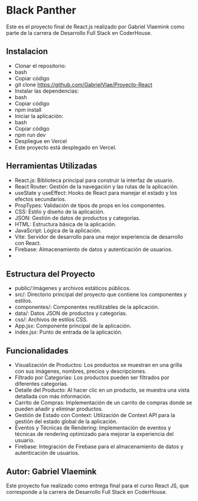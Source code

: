 # Black Panther

Este es el proyecto final de React.js realizado por Gabriel Vlaemink como parte de la carrera de Desarrollo Full Stack en CoderHouse.

## Instalacion

- Clonar el repositorio:
- bash
- Copiar código
- git clone https://github.com/GabrielVlae/Proyecto-React
- Instalar las dependencias:
- bash
- Copiar código
- npm install
- Iniciar la aplicación:
- bash
- Copiar código
- npm run dev
- Despliegue en Vercel
- Este proyecto está desplegado en Vercel.

## Herramientas Utilizadas

- React.js: Biblioteca principal para construir la interfaz de usuario.
- React Router: Gestión de la navegación y las rutas de la aplicación.
- useState y useEffect: Hooks de React para manejar el estado y los efectos secundarios.
- PropTypes: Validación de tipos de props en los componentes.
- CSS: Estilo y diseño de la aplicación.
- JSON: Gestión de datos de productos y categorías.
- HTML: Estructura básica de la aplicación.
- JavaScript: Lógica de la aplicación.
- Vite: Servidor de desarrollo para una mejor experiencia de desarrollo con React.
- Firebase: Almacenamiento de datos y autenticación de usuarios.
- 
## Estructura del Proyecto

- public/:Imágenes y archivos estáticos públicos.
- src/: Directorio principal del proyecto que contiene los componentes y estilos.
- componentes/: Componentes reutilizables de la aplicación.
- data/: Datos JSON de productos y categorías.
- css/: Archivos de estilos CSS.
- App.jsx: Componente principal de la aplicación.
- index.jsx: Punto de entrada de la aplicación.

## Funcionalidades
- Visualización de Productos: Los productos se muestran en una grilla con sus imágenes, nombres, precios y descripciones.
- Filtrado por Categorías: Los productos pueden ser filtrados por diferentes categorías.
- Detalle del Producto: Al hacer clic en un producto, se muestra una vista detallada con más información.
- Carrito de Compras: Implementación de un carrito de compras donde se pueden añadir y eliminar productos.
- Gestión de Estado con Context: Utilización de Context API para la gestión del estado global de la aplicación.
- Eventos y Técnicas de Rendering: Implementación de eventos y técnicas de rendering optimizado para mejorar la experiencia del usuario.
- Firebase: Integración de Firebase para el almacenamiento de datos y autenticación de usuarios.

## Autor: Gabriel Vlaemink

Este proyecto fue realizado como entrega final para el curso React JS, que corresponde a la carrera de Desarrollo Full Stack en CoderHouse.
